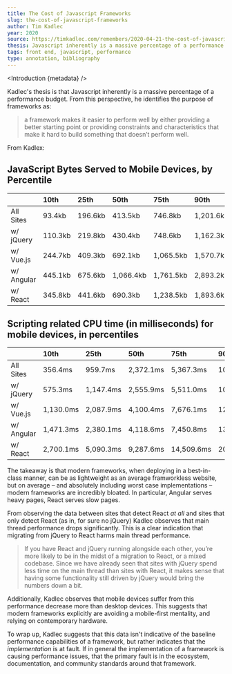 ```yaml
---
title: The Cost of Javascript Frameworks
slug: the-cost-of-javascript-frameworks
author: Tim Kadlec
year: 2020
source: https://timkadlec.com/remembers/2020-04-21-the-cost-of-javascript-frameworks/
thesis: Javascript inherently is a massive percentage of a performance budget, modern frameworks are less performant than vanilla JS sites.
tags: front end, javascript, performance
type: annotation, bibliography
---
```


<script>
  import Introduction from '../components/Introduction.svelte'
</script>

<Introduction {metadata} />

Kadlec's thesis is that Javascript inherently is a massive percentage of a performance budget. From this perspective, he identifies the purpose of frameworks as:

> a framework makes it easier to perform well by either providing a better starting point or providing constraints and characteristics that make it hard to build something that doesn’t perform well.

From Kadlex:

## JavaScript Bytes Served to Mobile Devices, by Percentile
|  | 10th | 25th | 50th | 75th | 90th |
|:--|:--|:--|:--|:--|:--|
| All Sites	 | 93.4kb | 196.6kb	 | 413.5kb	 | 746.8kb	 | 1,201.6kb |
| w/ jQuery	 | 110.3kb	 | 219.8kb	 | 430.4kb	 | 748.6kb | 1,162.3kb |
| w/ Vue.js	 | 244.7kb	 | 409.3kb	 | 692.1kb	 | 1,065.5kb	 | 1,570.7kb |
| w/ Angular | 445.1kb | 675.6kb	| 1,066.4kb	 | 1,761.5kb	 | 2,893.2kb |
| w/ React | 345.8kb | 441.6kb	 | 690.3kb	 | 1,238.5kb	 | 1,893.6kb |

## Scripting related CPU time (in milliseconds) for mobile devices, in percentiles
|  | 10th | 25th | 50th | 75th | 90th |
|:--|:--|:--|:--|:--|:--|
| All Sites	 | 356.4ms | 959.7ms | 2,372.1ms	| 5,367.3ms | 10,485.8ms |
| w/ jQuery	 | 575.3ms | 1,147.4ms	| 2,555.9ms| 5,511.0ms | 10,349.4ms |
| w/ Vue.js	 | 1,130.0ms | 2,087.9ms	| 4,100.4ms	| 7,676.1ms	| 12,849.4ms |
| w/ Angular  | 1,471.3ms	| 2,380.1ms	| 4,118.6ms | 7,450.8ms | 13,296.4ms |
| w/ React | 2,700.1ms | 5,090.3ms | 9,287.6ms | 14,509.6ms | 20,813.3ms |

The takeaway is that modern frameworks, when deploying in a best-in-class manner, can be as lightweight as an average framworkless website, but on average – and absolutely including worst case implementations – modern frameworks are incredibly bloated. In particular, Angular serves heavy pages, React serves slow pages.

From observing the data between sites that detect React _at all_ and sites that only detect React (as in, for sure no jQuery) Kadlec observes that main thread performance drops significantly. This is a clear indication that migrating from jQuery to React harms main thread performance.

> If you have React and jQuery running alongside each other, you’re more likely to be in the midst of a migration to React, or a mixed codebase. Since we have already seen that sites with jQuery spend less time on the main thread than sites with React, it makes sense that having some functionality still driven by jQuery would bring the numbers down a bit.

Additionally, Kadlec observes that mobile devices suffer from this performance decrease more than desktop devices. This suggests that modern frameworks explicitly are avoiding a mobile-first mentality, and relying on contemporary hardware.

To wrap up, Kadlec suggests that this data isn't indicative of the baseline performance capabilities of a framework, but rather indicates that the _implementation_ is at fault. If in general the implementation of a framework is causing performance issues, that the primary fault is in the ecosystem, documentation, and community standards around that framework.